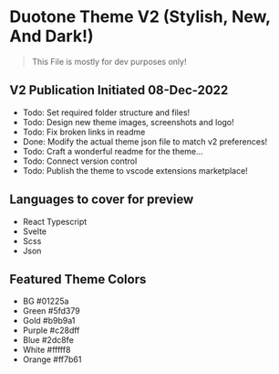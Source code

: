 # Duotone Theme V2 (Stylish, New, And Dark!)

> This File is mostly for dev purposes only!

## V2 Publication Initiated 08-Dec-2022

- Todo: Set required folder structure and files!
- Todo: Design new theme images, screenshots and logo!
- Todo: Fix broken links in readme
- Done: Modify the actual theme json file to match v2 preferences!
- Todo: Craft a wonderful readme for the theme...
- Todo: Connect version control
- Todo: Publish the theme to vscode extensions marketplace!

## Languages to cover for preview

- React Typescript
- Svelte
- Scss
- Json

## Featured Theme Colors

- BG #01225a
- Green #5fd379
- Gold #b9b9a1
- Purple #c28dff
- Blue #2dc8fe
- White #fffff8
- Orange #ff7b61

